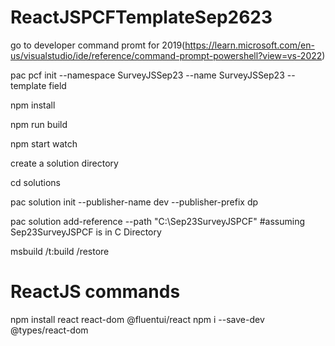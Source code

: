 # ReactJSPCFTemplateSep2623

go to developer command promt for 2019(https://learn.microsoft.com/en-us/visualstudio/ide/reference/command-prompt-powershell?view=vs-2022)

pac pcf init --namespace SurveyJSSep23 --name SurveyJSSep23 --template field

npm install

npm run  build

npm start watch 

create a solution directory

cd solutions
 
pac solution init --publisher-name dev --publisher-prefix dp


pac solution add-reference --path "C:\Sep23SurveyJSPCF"
#assuming Sep23SurveyJSPCF is in C Directory

msbuild /t:build /restore



ReactJS commands
================

npm install react react-dom @fluentui/react
npm i --save-dev @types/react-dom


